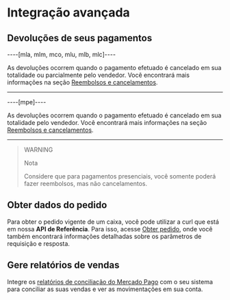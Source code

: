 # Integração avançada

## Devoluções de seus pagamentos

----[mla, mlm, mco, mlu, mlb, mlc]----

As devoluções ocorrem quando o pagamento efetuado é cancelado em sua totalidade ou parcialmente pelo vendedor. 
Você encontrará mais informações na seção [Reembolsos e cancelamentos](/developers/pt/docs/qr-code/additional-content/cancellations-and-refunds).

------------

----[mpe]----

As devoluções ocorrem quando o pagamento efetuado é cancelado em sua totalidade pelo vendedor. 
Você encontrará mais informações na seção [Reembolsos e cancelamentos](/developers/pt/docs/qr-code/additional-content/cancellations-and-refunds).

------------

> WARNING
>
> Nota
>
> Considere que para pagamentos presenciais, você somente poderá fazer reembolsos, mas não cancelamentos.

## Obter dados do pedido

Para obter o pedido vigente de um caixa, você pode utilizar a curl que está em nossa **API de Referência**. Para isso, acesse [Obter pedido](/developers/pt/reference/instore_orders_v2/_instore_qr_seller_collectors_user_id_pos_external_pos_id_orders/get), onde você também encontrará informações detalhadas sobre os parâmetros de requisição e resposta.

## Gere relatórios de vendas

Integre os [relatórios de conciliação do Mercado Pago](/developers/pt/guides/additional-content/reports/general-considerations/reconciliation-reports) com o seu sistema para conciliar as suas vendas e ver as movimentações em sua conta.

